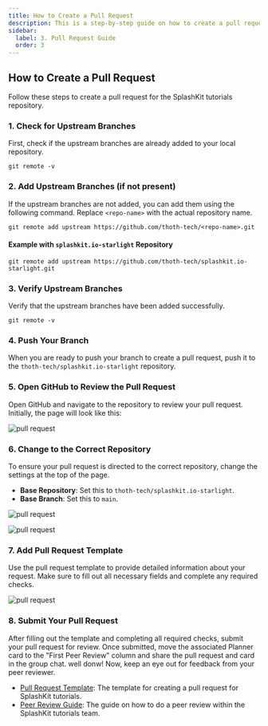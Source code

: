 ```yaml
---
title: How to Create a Pull Request
description: This is a step-by-step guide on how to create a pull request for SplashKit tutorials.
sidebar:
  label: 3. Pull Request Guide
  order: 3
---
```


## How to Create a Pull Request

Follow these steps to create a pull request for the SplashKit tutorials repository.

### 1. Check for Upstream Branches

First, check if the upstream branches are already added to your local repository.

```shell
git remote -v
```

### 2. Add Upstream Branches (if not present)

If the upstream branches are not added, you can add them using the following command. Replace
`<repo-name>` with the actual repository name.

```shell
git remote add upstream https://github.com/thoth-tech/<repo-name>.git
```

#### Example with `splashkit.io-starlight` Repository

```shell
git remote add upstream https://github.com/thoth-tech/splashkit.io-starlight.git
```

### 3. Verify Upstream Branches

Verify that the upstream branches have been added successfully.

```shell
git remote -v
```

### 4. Push Your Branch

When you are ready to push your branch to create a pull request, push it to the
`thoth-tech/splashkit.io-starlight` repository.

### 5. Open GitHub to Review the Pull Request

Open GitHub and navigate to the repository to review your pull request. Initially, the page will
look like this:

![pull request](/splashkit/pull-request-fig1.png)

### 6. Change to the Correct Repository

To ensure your pull request is directed to the correct repository, change the settings at the top of
the page.

- **Base Repository**: Set this to `thoth-tech/splashkit.io-starlight`.
- **Base Branch**: Set this to `main`.

![pull request](/splashkit/pull-request-fig2.png)

![pull request](/splashkit/pull-request-fig3.png)

### 7. Add Pull Request Template

Use the pull request template to provide detailed information about your request. Make sure to fill
out all necessary fields and complete any required checks.

![pull request](/splashkit/pull-request-fig4.png)

### 8. Submit Your Pull Request

After filling out the template and completing all required checks, submit your pull request for
review. Once submitted, move the associated Planner card to the "First Peer Review" column and share
the pull request and card in the group chat. well donw! Now, keep an eye out for feedback from your
peer reviewer.

- [Pull Request Template](/products/splashkit/splashkit-tutorials/onboarding/04-pull-request-template):
  The template for creating a pull request for SplashKit tutorials.
- [Peer Review Guide](/products/splashkit/splashkit-tutorials/onboarding/05-peer-review): The guide
  on how to do a peer review within the SplashKit tutorials team.
